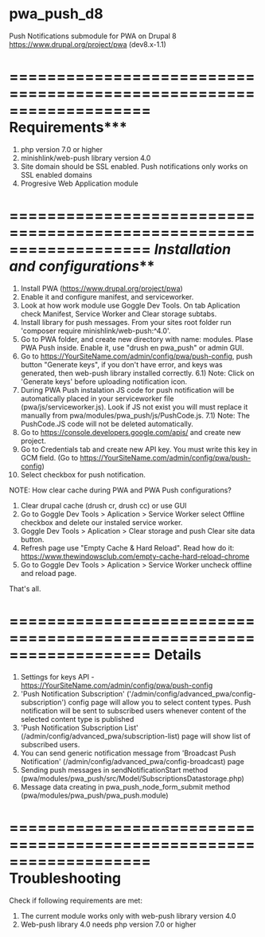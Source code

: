 # pwa_push_d8
Push Notifications submodule for PWA on Drupal 8
https://www.drupal.org/project/pwa (dev8.x-1.1) 

===================================================================
**************************Requirements*****************************
===================================================================
1) php version 7.0 or higher
2) minishlink/web-push library version 4.0
3) Site domain should be SSL enabled. Push notifications only works 
on SSL enabled domains
4) Progresive Web Application module

===================================================================
*****************Installation and configurations*******************
===================================================================
1) Install PWA (https://www.drupal.org/project/pwa)
2) Enable it and configure manifest, and serviceworker.
3) Look at how work module use Goggle Dev Tools. On tab Aplication check Manifest, Service Worker and Clear storage subtabs.
4) Install library for push messages. From your sites root folder run 'composer require minishlink/web-push:^4.0'.
5) Go to PWA folder, and create new directory with name: modules. Plase PWA Push inside. Enable it, use "drush en pwa_push" or admin GUI.
6) Go to https://YourSiteName.com/admin/config/pwa/push-config, push button "Generate keys", if you don't have error, and keys was generated, then web-push library installed correctly. 
6.1) Note: Click on 'Generate keys' before uploading notification icon.
7) During PWA Push instalation JS code for push notification will be automatically placed in your serviceworker file (pwa/js/serviceworker.js). Look if JS not exist you will must replace it manually from pwa/modules/pwa_push/js/PushCode.js.
7.1) Note: The PushCode.JS code will not be deleted automatically.
8) Go to https://console.developers.google.com/apis/ and create new project.
9) Go to Credentials tab and create new API key. You must write this key in GCM field. (Go to https://YourSiteName.com/admin/config/pwa/push-config)
10) Select checkbox for push notification.

NOTE: How clear cache during PWA and PWA Push configurations?
1) Clear drupal cache (drush cr, drush cc) or use GUI
2) Go to Goggle Dev Tools > Aplication > Service Worker select
Offline checkbox and delete our instaled service worker.
3) Goggle Dev Tools > Aplication > Clear storage and push
Clear site data button.
4) Refresh page use "Empty Cache & Hard Reload". Read how do it:
https://www.thewindowsclub.com/empty-cache-hard-reload-chrome
5) Go to Goggle Dev Tools > Aplication > Service Worker uncheck
offline and reload page.

That's all.

===================================================================
******************************Details******************************
===================================================================
1) Settings for keys API - https://YourSiteName.com/admin/config/pwa/push-config
2) 'Push Notification Subscription' ('/admin/config/advanced_pwa/config-subscription') config page will allow you to select content types. Push notification will be sent to subscribed users whenever content of the selected content type is published
3) 'Push Notification Subscription List' (/admin/config/advanced_pwa/subscription-list) page will show list of subscribed users.
4) You can send generic notification message from 'Broadcast Push Notification' (/admin/config/advanced_pwa/config-broadcast) page
5) Sending push messages in sendNotificationStart method (pwa/modules/pwa_push/src/Model/SubscriptionsDatastorage.php) 
6) Message data creating in pwa_push_node_form_submit method (pwa/modules/pwa_push/pwa_push.module) 


===================================================================
**************************Troubleshooting**************************
===================================================================
Check if following requirements are met:
1) The current module works only with web-push library version 4.0
2) Web-push library 4.0 needs php version 7.0 or higher



